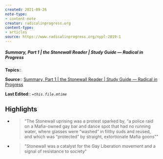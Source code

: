 ```yaml
---
created: 2021-09-26
note-type:
- content-note
creator: radicalinprogress.org
content-type: 
- articles
source: https://www.radicalinprogress.org/nypl-2019-1
---
```

##### Summary, Part 1 | the Stonewall Reader | Study Guide — Radical in Progress

**Topics**::  

**Source**:: [Summary, Part 1 | the Stonewall Reader | Study Guide — Radical in Progress](https://www.radicalinprogress.org/nypl-2019-1)

**Last Edited**:: *`=this.file.mtime`*

## Highlights
- > "The Stonewall uprising was a protest sparked by, “a police raid on a Mafia-owned gay bar and dance spot that had no running water, where glasses were “washed” in filthy suds and reused, and which was “protected” by straight, extortionate Mafia goons”" 

- > "Stonewall was a catalyst for the Gay Liberation movement and a signal of resistance to society" 

